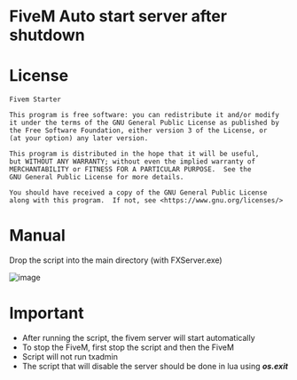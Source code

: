 # FiveM Auto start server after shutdown

# License
```
Fivem Starter

This program is free software: you can redistribute it and/or modify
it under the terms of the GNU General Public License as published by
the Free Software Foundation, either version 3 of the License, or
(at your option) any later version.

This program is distributed in the hope that it will be useful,
but WITHOUT ANY WARRANTY; without even the implied warranty of
MERCHANTABILITY or FITNESS FOR A PARTICULAR PURPOSE.  See the
GNU General Public License for more details.

You should have received a copy of the GNU General Public License
along with this program.  If not, see <https://www.gnu.org/licenses/>
```
# Manual

Drop the script into the main directory (with FXServer.exe)

![image](https://user-images.githubusercontent.com/77174014/137593833-9a0909cf-0b48-48b1-8994-5f301045aff3.png)

# Important

- After running the script, the fivem server will start automatically
- To stop the FiveM, first stop the script and then the FiveM
- Script will not run txadmin
- The script that will disable the server should be done in lua using ***os.exit***
